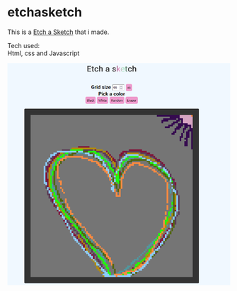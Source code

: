 # etchasketch
This is a <a href="https://lailaismyname.github.io/etchasketch/">Etch a Sketch</a> that i made. 

Tech used:<br>
Html, css and Javascript

![ScreenShot](https://raw.githubusercontent.com/Lailaismyname/etchasketch/master/demo.png)
